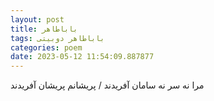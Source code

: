 ```yaml
---
layout: post
title: باباطاهر
tags: باباطاهر دوبیتی
categories: poem
date: 2023-05-12 11:54:09.887877
---
```


مرا نه سر نه سامان آفریدند / پریشانم پریشان آفریدند